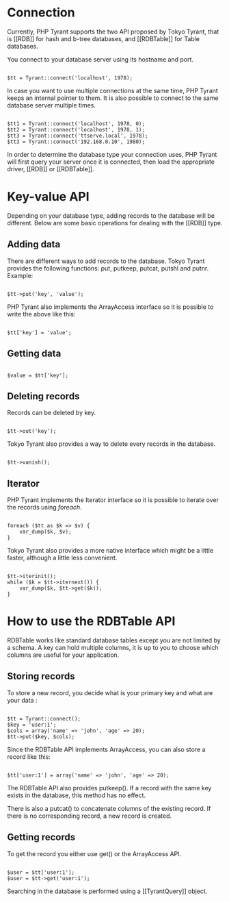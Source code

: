 # Connection

Currently, PHP Tyrant supports the two API proposed by Tokyo Tyrant, that is [[RDB]] for hash and b-tree databases, and [[RDBTable]] for Table databases.

You connect to your database server using its hostname and port.

<pre><code>
$tt = Tyrant::connect('localhost', 1978);
</code></pre>

In case you want to use multiple connections at the same time, PHP Tyrant keeps an internal pointer to them. It is also possible to connect to the same database server multiple times.

<pre><code>
$tt1 = Tyrant::connect('localhost', 1978, 0);
$tt2 = Tyrant::connect('localhost', 1978, 1);
$tt3 = Tyrant::connect('ttserve.local', 1978);
$tt3 = Tyrant::connect('192.168.0.10', 1980);
</code></pre>

In order to determine the database type your connection uses, PHP Tyrant will first query your server once it is connected, then load the appropriate driver, [[RDB]] or [[RDBTable]].

# Key-value API

Depending on your database type, adding records to the database will be different. Below are some basic operations for dealing with the [[RDB]] type.

## Adding data

There are different ways to add records to the database. Tokyo Tyrant provides the following functions: put, putkeep, putcat, putshl and putnr. Example:

<pre><code>
$tt->put('key', 'value');
</code></pre>

PHP Tyrant also implements the ArrayAccess interface so it is possible to write the above like this:

<pre><code>
$tt['key'] = 'value';
</code></pre>

## Getting data

<pre><code>
$value = $tt['key'];
</code></pre>

## Deleting records

Records can be deleted by key.

<pre><code>
$tt->out('key');
</code></pre>

Tokyo Tyrant also provides a way to delete every records in the database.

<pre><code>
$tt->vanish();
</code></pre>

## Iterator

PHP Tyrant implements the Iterator interface so it is possible to iterate over the records using *foreach*.

<pre><code>
foreach ($tt as $k => $v) {
    var_dump($k, $v);
}
</code></pre>

Tokyo Tyrant also provides a more native interface which might be a little faster, although a little less convenient.

<pre><code>
$tt->iterinit();
while ($k = $tt->iternext()) {
    var_dump($k, $tt->get($k));
}
</code></pre>


# How to use the RDBTable API

RDBTable works like standard database tables except you are not limited by a schema. A key can hold multiple columns, it is up to you to choose which columns are useful for your application.

## Storing records

To store a new record, you decide what is your primary key and what are your data :

<pre><code>
$tt = Tyrant::connect();
$key = 'user:1';
$cols = array('name' => 'john', 'age' => 20);
$tt->put($key, $cols);
</code></pre>

Since the RDBTable API implements ArrayAccess, you can also store a record like this:

<pre><code>
$tt['user:1'] = array('name' => 'john', 'age' => 20);
</code></pre>

The RDBTable API also provides putkeep(). If a record with the same key exists in the database, this method has no effect.

There is also a putcat() to concatenate columns of the existing record. If there is no corresponding record, a new record is created.

## Getting records

To get the record you either use get() or the ArrayAccess API.

<pre><code>
$user = $tt['user:1'];
$user = $tt->get('user:1');
</code></pre>

Searching in the database is performed using a [[TyrantQuery]] object.

